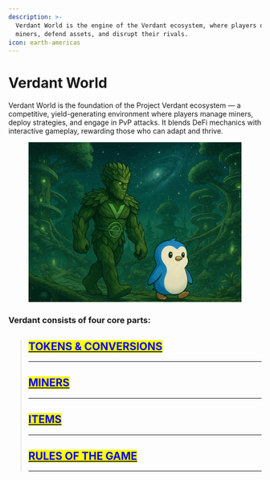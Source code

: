 ```yaml
---
description: >-
  Verdant World is the engine of the Verdant ecosystem, where players deploy
  miners, defend assets, and disrupt their rivals.
icon: earth-americas
---
```


# Verdant World

Verdant World is the foundation of the Project Verdant ecosystem — a competitive, yield-generating environment where players manage miners, deploy strategies, and engage in PvP attacks. It blends DeFi mechanics with interactive gameplay, rewarding those who can adapt and thrive.

<figure><img src="../../.gitbook/assets/Vex and penguin walk (1).gif" alt=""><figcaption></figcaption></figure>

### **Verdant consists of four core parts:**

> ## [<mark style="color:blue;">TOKENS & CONVERSIONS</mark>](https://project-verdant.gitbook.io/whitepaper/how-it-works/verdant-world/tokens-and-conversions) <a href="#https-app.gitbook.com-o-djayiipj1o2szilj6clo-s-4g4yfvdlxe0rlljqwylv-changes-114-how-it-works-verdant" id="https-app.gitbook.com-o-djayiipj1o2szilj6clo-s-4g4yfvdlxe0rlljqwylv-changes-114-how-it-works-verdant"></a>
>
> ***
>
> ## [<mark style="color:blue;">MINERS</mark>](https://project-verdant.gitbook.io/whitepaper/how-it-works/verdant-world/miners)
>
> ***
>
> ## [<mark style="color:blue;">ITEMS</mark>](https://project-verdant.gitbook.io/whitepaper/how-it-works/verdant-world/items)
>
> ***
>
> ## [<mark style="color:blue;">RULES OF THE GAME</mark>](https://project-verdant.gitbook.io/whitepaper/how-it-works/verdant-world/rules-of-the-game)
>
> ***

